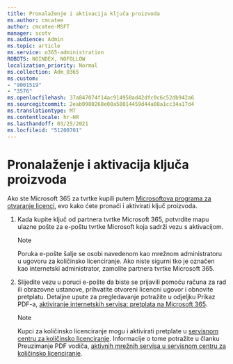 ```yaml
---
title: Pronalaženje i aktivacija ključa proizvoda
ms.author: cmcatee
author: cmcatee-MSFT
manager: scotv
ms.audience: Admin
ms.topic: article
ms.service: o365-administration
ROBOTS: NOINDEX, NOFOLLOW
localization_priority: Normal
ms.collection: Adm_O365
ms.custom:
- "9001519"
- "3576"
ms.openlocfilehash: 37a847074f14ac914950ad42dfc0c6c52db942a6
ms.sourcegitcommit: 2eab0980268e08a58014459d44a08a1cc34a17d4
ms.translationtype: MT
ms.contentlocale: hr-HR
ms.lasthandoff: 03/25/2021
ms.locfileid: "51200701"
---
```

# <a name="find-and-activate-my-product-key"></a>Pronalaženje i aktivacija ključa proizvoda

Ako ste Microsoft 365 za tvrtke kupili putem [Microsoftova programa za otvaranje licenci](https://go.microsoft.com/fwlink/p/?LinkID=613298), evo kako ćete pronaći i aktivirati ključ proizvoda.

1. Kada kupite ključ od partnera tvrtke Microsoft 365, potvrdite mapu ulazne pošte za e-poštu tvrtke Microsoft koja sadrži vezu s aktivacijom.

    > [!NOTE]
    > Poruka e-pošte šalje se osobi navedenom kao mrežnom administratoru u ugovoru za količinsko licenciranje. Ako niste sigurni tko je označen kao internetski administrator, zamolite partnera tvrtke Microsoft 365.
1. Slijedite vezu u poruci e-pošte da biste se prijavili pomoću računa za rad ili obrazovne ustanove, prihvatite otvoreni licencni ugovor i obnovite pretplatu. Detaljne upute za pregledavanje potražite u odjeljku Prikaz PDF-a, [aktiviranje internetskih servisa: pretplata na Microsoft 365](https://go.microsoft.com/fwlink/p/?LinkId=618100).

    > [!NOTE]
    > Kupci za količinsko licenciranje mogu i aktivirati pretplate u [servisnom centru za količinsko licenciranje](https://go.microsoft.com/fwlink/p/?LinkID=282016). Informacije o tome potražite u članku Preuzimanje PDF vodiča, [aktivnih mrežnih servisa u servisnom centru za količinsko licenciranje](https://go.microsoft.com/fwlink/p/?LinkId=618096).